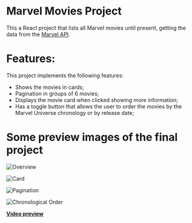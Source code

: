 # Marvel Movies Project

This a React project that lists all Marvel movies until present, getting the data from the [Marvel API](https://mcuapi.herokuapp.com/api/v1/movies).

# Features:
This project implements the following features:
- Shows the movies in cards;
- Pagination in groups of 6 movies;
- Displays the movie card when clicked showing more information;
- Has a toggle button that allows the user to order the movies by the Marvel Universe chronology or by release date;

# Some preview images of the final project

![Overview]()

![Card]()

![Pagination]()

![Chronological Order]()

**[Video preview](https://www.linkedin.com/embed/feed/update/urn:li:ugcPost:6964927593171046400)**
